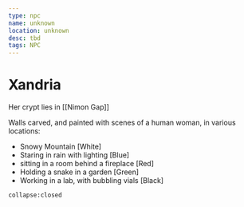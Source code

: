 ```yaml
---
type: npc
name: unknown
location: unknown
desc: tbd
tags: NPC
---
```


# Xandria 
Her crypt lies in [[Nimon Gap]]

Walls carved, and painted with scenes of a human woman, in various locations:
- Snowy Mountain [White]
- Staring in rain with lighting [Blue]
- sitting in a  room behind a fireplace [Red]
- Holding a snake in a garden [Green]
- Working in a lab, with bubbling vials [Black]
```ad-ooc
collapse:closed
```